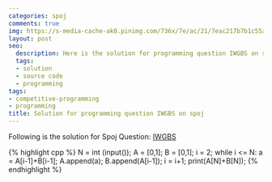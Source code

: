 ```yaml
---
categories: spoj
comments: true
img: https://s-media-cache-ak0.pinimg.com/736x/7e/ac/21/7eac217b7b1c55ab7fd56758e4e181be.jpg
layout: post
seo:
  description: Here is the solution for programming question IWGBS on spoj
  tags:
  - solution
  - source code
  - programming
tags:
- competitive-programming
- programming
title: Solution for programming question IWGBS on spoj
---
```


Following is the solution for Spoj Question: [IWGBS](http://www.spoj.com/problems/IWGBS/)

{% highlight cpp %}
N = int (input());
A = [0,1];
B = [0,1];
i = 2;
while i <= N:
    a = A[i-1]+B[i-1];
    A.append(a);
    B.append(A[i-1]);
    i = i+1;
print(A[N]+B[N]);
{% endhighlight %}